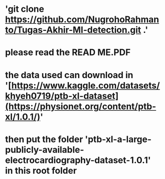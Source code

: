 # 'git clone https://github.com/NugrohoRahmanto/Tugas-Akhir-MI-detection.git .'

# please read the READ ME.PDF

# the data used can download in '[https://www.kaggle.com/datasets/khyeh0719/ptb-xl-dataset](https://physionet.org/content/ptb-xl/1.0.1/)'

# then put the folder 'ptb-xl-a-large-publicly-available-electrocardiography-dataset-1.0.1' in this root folder
